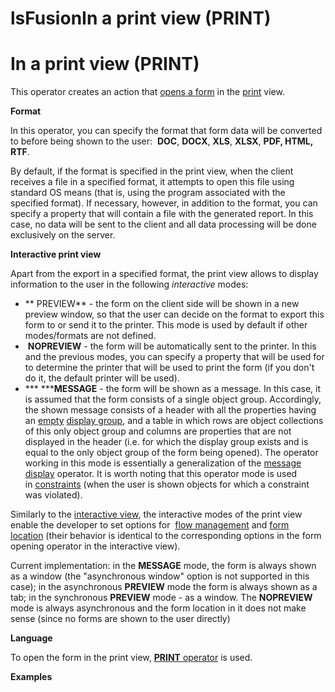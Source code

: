 # lsFusionIn a print view (PRINT)

# In a print view (PRINT)

This operator creates an action that [opens a form](lsFusionOpen_form.md) in the [print](lsFusionPrint_view.md) view.

**Format**

In this operator, you can specify the format that form data will be converted to before being shown to the user:  **DOC**, **DOCX**, **XLS**, **XLSX**, **PDF, HTML, RTF**.

By default, if the format is specified in the print view, when the client receives a file in a specified format, it attempts to open this file using standard OS means (that is, using the program associated with the specified format). If necessary, however, in addition to the format, you can specify a property that will contain a file with the generated report. In this case, no data will be sent to the client and all data processing will be done exclusively on the server.

**Interactive print view**

Apart from the export in a specified format, the print view allows to display information to the user in the following *interactive* modes:

-   ** PREVIEW** - the form on the client side will be shown in a new preview window, so that the user can decide on the format to export this form to or send it to the printer. This mode is used by default if other modes/formats are not defined.
-    **NOPREVIEW** - the form will be automatically sent to the printer. In this and the previous modes, you can specify a property that will be used for to determine the printer that will be used to print the form (if you don't do it, the default printer will be used).
-   *** *****MESSAGE** - the form will be shown as a message. In this case, it is assumed that the form consists of a single object group. Accordingly, the shown message consists of a header with all the properties having an [empty](Static-view_29884533.html#Staticview-empty) [display group](Form-structure_1573069.html#Formstructure-drawgroup), and a table in which rows are object collections of this only object group and columns are properties that are not displayed in the header (i.e. for which the display group exists and is equal to the only object group of the form being opened). The operator working in this mode is essentially a generalization of the [message display](lsFusionShow_message_MESSAGE_ASK_.md) operator. It is worth noting that this operator mode is used in [constraints](lsFusionConstraints.md) (when the user is shown objects for which a constraint was violated).

Similarly to the [interactive view](lsFusionIn_an_interactive_view_SHOW_DIALOG_.md), the interactive modes of the print view enable the developer to set options for  [flow management](36307331.html#Inaninteractiveview(SHOW,DIALOG)-flow) and [form location](36307331.html#Inaninteractiveview(SHOW,DIALOG)-location) (their behavior is identical to the corresponding options in the form opening operator in the interactive view).

Сurrent implementation: in the **MESSAGE** mode, the form is always shown as a window (the "asynchronous window" option is not supported in this case); in the asynchronous **PREVIEW** mode the form is always shown as a tab; in the synchronous **PREVIEW** mode - as a window. The **NOPREVIEW** mode is always asynchronous and the form location in it does not make sense (since no forms are shown to the user directly)

**Language**

To open the form in the print view, [**PRINT** operator](lsFusionPRINT_operator.md) is used.

**Examples**


